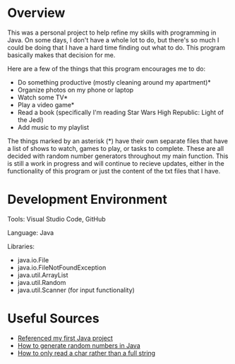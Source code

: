 # Overview

This was a personal project to help refine my skills with programming in Java.  On some days, I don't have a whole lot to do, but there's so much I could be doing that I have a hard time finding out what to do.  This program basically makes that decision for me.

Here are a few of the things that this program encourages me to do:

* Do something productive (mostly cleaning around my apartment)*
* Organize photos on my phone or laptop
* Watch some TV*
* Play a video game*
* Read a book (specifically I'm reading Star Wars High Republic: Light of the Jedi)
* Add music to my playlist

The things marked by an asterisk (*) have their own separate files that have a list of shows to watch, games to play, or tasks to complete.  These are all decided with random number generators throughout my main function.  This is still a work in progress and will continue to recieve updates, either in the functionality of this program or just the content of the txt files that I have.

# Development Environment

Tools: Visual Studio Code, GitHub

Language: Java

Libraries:

* java.io.File
* java.io.FileNotFoundException
* java.util.ArrayList
* java.util.Random
* java.util.Scanner (for input functionality)

# Useful Sources

* [Referenced my first Java project](https://github.com/SokovianSquirrelly/TaskReaderJava)
* [How to generate random numbers in Java](https://www.educative.io/answers/how-to-generate-random-numbers-in-java)
* [How to only read a char rather than a full string](https://www.geeksforgeeks.org/gfact-51-java-scanner-nextchar/)